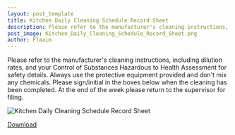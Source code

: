 ```yaml
---
layout: post_template
title: Kitchen Daily Cleaning Schedule Record Sheet 
description: Please refer to the manufacturer's cleaning instructions, including dilution rates, and your Control of Substances Hazardous to Health Assessment for safety details
post_image: Kitchen_Daily_Cleaning_Schedule_Record_Sheet.png
author: Flaaim
---
```


Please refer to the manufacturer's cleaning instructions, including dilution rates, and your Control of Substances Hazardous to Health Assessment for safety details. Always use the protective equipment provided and don't mix any chemicals. Please sign/initial in the boxes below when the cleaning has been completed. At the end of the week please return to the supervisor for filing.

![Kitchen Daily Cleaning Schedule Record Sheet](https://safetyworkblog.com/assets/img/Kitchen_Daily_Cleaning_Schedule_Record_Sheet.png)


[Download](https://safetyworkblog.com/assets/template/Kitchen_Daily_Cleaning_Schedule_Record_Shee.doc)
